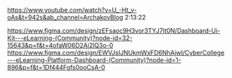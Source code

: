 https://www.youtube.com/watch?v=U_-Ht_v-oAs&t=942s&ab_channel=ArchakovBlog
2:13:22

https://www.figma.com/design/zEFsaoc9H3vor3TYJ7lt0N/Dashboard-Ui-Kit---eLearning-(Community)?node-id=32-15643&p=f&t=4ofaW06D2Ai2lQ3o-0
https://www.figma.com/design/EWVJsIJNUkmWxFD6NhAjwI/CyberCollege---eLearning-Platform-Dashboard-(Community)?node-id=1-896&p=f&t=1Df444Fgfs0ooCsA-0
